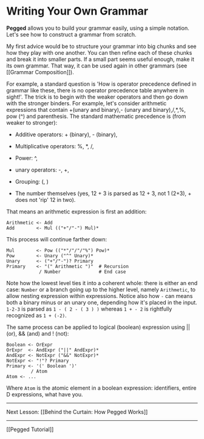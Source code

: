 Writing Your Own Grammar
========================

**Pegged** allows you to build your grammar easily, using a simple notation. Let's see how to construct a grammar from scratch.

My first advice would be to structure your grammar into big chunks and see how they play with one another. You can then refine each of these chunks and break it into smaller parts. If a small part seems useful enough, make it its own grammar. That way, it can be used again in other grammars (see [[Grammar Composition]]).

For example, a standard question is 'How is operator precedence defined in grammar like these, there is no operator precedence table anywhere in sight!'. The trick is to begin with the weaker operators and then go down with the stronger binders. For example, let's consider arithmetic expressions that contain +(unary and binary),- (unary and binary),/,*,%, pow (^) and parenthesis. The standard mathematic precedence is (from weaker to stronger): 

* Additive operators: + (binary), - (binary), 

* Multiplicative operators: %, *, /,

* Power: ^, 

* unary operators: -, +,

* Grouping: (, )

* The number themselves (yes, 12 + 3 is parsed as 12 + 3, not 1 (2+3), + does not 'rip' 12 in two).

That means an arithmetic expression is first an addition:

```
Arithmetic <- Add
Add        <- Mul (("+"/"-") Mul)*
```

This process will continue farther down:

```
Mul        <- Pow (("*"/"/"/"%") Pow)*
Pow        <- Unary ("^" Unary)*
Unary      <- ("+"/"-")? Primary
Primary    <- "(" Arithmetic ")"  # Recursion
            / Number              # End case
```

Note how the lowest level ties it into a coherent whole: there is either an end case: `Number` or a branch going up to the higher level, namely `Arithmetic`, to allow nesting expression within expressions. Notice also how `-` can means both a binary minus or an unary one, depending how it's placed in the input. `1-2-3` is parsed as `1 - ( 2 - ( 3 ) )` whereas `1 + - 2` is rightfully recognized as `1 + (-2)`.

The same process can be applied to logical (boolean) expression using || (or), && (and) and ! (not):

```
Boolean <- OrExpr
OrExpr  <- AndExpr ("||" AndExpr)*
AndExpr <- NotExpr ("&&" NotExpr)*
NotExpr <- "!"? Primary
Primary <- '(' Boolean ')' 
         / Atom
Atom <- ...
```

Where `Atom` is the atomic element in a boolean expression: identifiers, entire D expressions, what have you.

-----------

Next Lesson: [[Behind the Curtain: How Pegged Works]]

-----------

[[Pegged Tutorial]]
